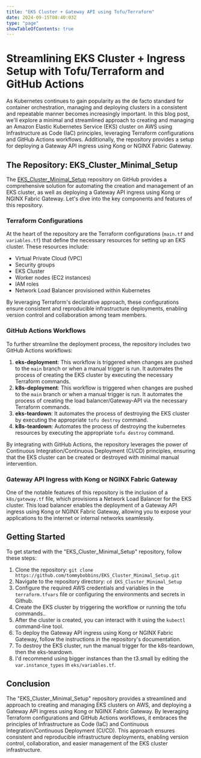 ```yaml
---
title: "EKS Cluster + Gateway API using Tofu/Terraform"
date: 2024-09-15T08:40:03Z
type: "page"
showTableOfContents: true
---
```

# Streamlining EKS Cluster + Ingress Setup with Tofu/Terraform and GitHub Actions

As Kubernetes continues to gain popularity as the de facto standard for container orchestration, managing and deploying clusters in a consistent and repeatable manner becomes increasingly important. In this blog post, we'll explore a minimal and streamlined approach to creating and managing an Amazon Elastic Kubernetes Service (EKS) cluster on AWS using Infrastructure as Code (IaC) principles, leveraging Terraform configurations and GitHub Actions workflows. Additionally, the repository provides a setup for deploying a Gateway API ingress using Kong or NGINX Fabric Gateway.

## The Repository: EKS_Cluster_Minimal_Setup

The [EKS_Cluster_Minimal_Setup](https://github.com/tommybobbins/EKS_Cluster_Minimal_Setup) repository on GitHub provides a comprehensive solution for automating the creation and management of an EKS cluster, as well as deploying a Gateway API ingress using Kong or NGINX Fabric Gateway. Let's dive into the key components and features of this repository.

### Terraform Configurations

At the heart of the repository are the Terraform configurations (`main.tf` and `variables.tf`) that define the necessary resources for setting up an EKS cluster. These resources include:

- Virtual Private Cloud (VPC)
- Security groups
- EKS Cluster
- Worker nodes (EC2 instances)
- IAM roles
- Network Load Balancer provisioned within Kubernetes

By leveraging Terraform's declarative approach, these configurations ensure consistent and reproducible infrastructure deployments, enabling version control and collaboration among team members.

### GitHub Actions Workflows

To further streamline the deployment process, the repository includes two GitHub Actions workflows:

1. **eks-deployment**: This workflow is triggered when changes are pushed to the `main` branch or when a manual trigger is run. It automates the process of creating the EKS cluster by executing the necessary Terraform commands.
2. **k8s-deployment**: This workflow is triggered when changes are pushed to the `main` branch or when a manual trigger is run. It automates the process of creating the load balancer/Gateway-API via the necessary Terraform commands.
3. **eks-teardown**: It automates the process of destroying the EKS cluster by executing the appropriate `tofu destroy` command.
3. **k8s-teardown**: Automates the process of destroying the kubernetes resources by executing the appropriate `tofu destroy` command.

By integrating with GitHub Actions, the repository leverages the power of Continuous Integration/Continuous Deployment (CI/CD) principles, ensuring that the EKS cluster can be created or destroyed with minimal manual intervention.

### Gateway API Ingress with Kong or NGINX Fabric Gateway

One of the notable features of this repository is the inclusion of a `k8s/gateway.tf` file, which provisions a Network Load Balancer for the EKS cluster. This load balancer enables the deployment of a Gateway API ingress using Kong or NGINX Fabric Gateway, allowing you to expose your applications to the internet or internal networks seamlessly.

## Getting Started

To get started with the "EKS_Cluster_Minimal_Setup" repository, follow these steps:

1. Clone the repository: `git clone https://github.com/tommybobbins/EKS_Cluster_Minimal_Setup.git`
2. Navigate to the repository directory: `cd EKS_Cluster_Minimal_Setup`
3. Configure the required AWS credentials and variables in the `terraform.tfvars` file or configuring the environments and secrets in Github.
4. Create the EKS cluster by triggering the workflow or running the tofu commands..
5. After the cluster is created, you can interact with it using the `kubectl` command-line tool.
6. To deploy the Gateway API ingress using Kong or NGINX Fabric Gateway, follow the instructions in the repository's documentation.
7. To destroy the EKS cluster, run the manual trigger for the k8s-teardown, then the eks-teardown.
8. I'd recommend using bigger instances than the t3.small by editing the `var.instance_types` in `eks/variables.tf`.

## Conclusion

The "EKS_Cluster_Minimal_Setup" repository provides a streamlined and approach to creating and managing EKS clusters on AWS, and deploying a Gateway API ingress using Kong or NGINX Fabric Gateway. By leveraging Terraform configurations and GitHub Actions workflows, it embraces the principles of Infrastructure as Code (IaC) and Continuous Integration/Continuous Deployment (CI/CD). This approach ensures consistent and reproducible infrastructure deployments, enabling version control, collaboration, and easier management of the EKS cluster infrastructure.


